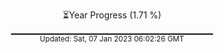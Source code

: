 <p align="center">
⏳Year Progress (1.71 %) <br>
▁▁▁▁▁▁▁▁▁▁▁▁▁▁▁▁▁▁▁▁▁▁▁▁▁▁▁▁▁▁ <br>
<sub>Updated: Sat, 07 Jan 2023 06:02:26 GMT</sub>
</p>

